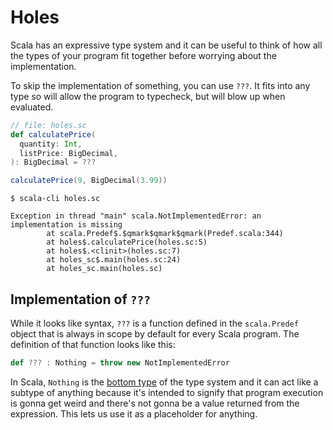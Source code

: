 # Holes

Scala has an expressive type system and it can be useful to think of how all the types of your program fit together before worrying about the implementation.

To skip the implementation of something, you can use `???`. It fits into any type so will allow the program to typecheck, but will blow up when evaluated.

```scala
// file: holes.sc
def calculatePrice(
  quantity: Int,
  listPrice: BigDecimal,
): BigDecimal = ???

calculatePrice(9, BigDecimal(3.99))
```

```shell
$ scala-cli holes.sc
```

```text
Exception in thread "main" scala.NotImplementedError: an implementation is missing
        at scala.Predef$.$qmark$qmark$qmark(Predef.scala:344)
        at holes$.calculatePrice(holes.sc:5)
        at holes$.<clinit>(holes.sc:7)
        at holes_sc$.main(holes.sc:24)
        at holes_sc.main(holes.sc)
```
## Implementation of `???`

While it looks like syntax, `???` is a function defined in the `scala.Predef` object that is always in scope by default for every Scala program. The definition of that function looks like this:

```scala
def ??? : Nothing = throw new NotImplementedError
```

In Scala, `Nothing` is the [bottom type](https://en.wikipedia.org/wiki/Bottom_type) of the type system and it can act like a subtype of anything because it's intended to signify that program execution is gonna get weird and there's not gonna be a value returned from the expression. This lets us use it as a placeholder for anything.
